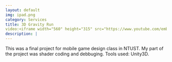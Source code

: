 ```yaml
---
layout: default
img: ipad.png
category: Services
title: 3D Gravity Run
video:<iframe width="560" height="315" src="https://www.youtube.com/embed/v8r4d0D_ZAI" frameborder="0" allowfullscreen></iframe>
description: |
---
```

  This was a final project for mobile game design class in NTUST. My part of the project was shader coding and debbuging. Tools used: Unity3D.